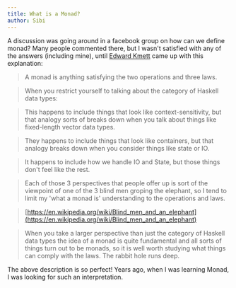 ```yaml
---
title: What is a Monad?
author: Sibi
---
```


A discussion was going around in a facebook group on how can we define
monad? Many people commented there, but I
wasn't satisfied with any of the answers (including mine), until
[Edward Kmett](https://twitter.com/kmett) came up with this explanation:

> A monad is anything satisfying the two operations and three laws.

> When you restrict yourself to talking about the category of Haskell
data types:

> This happens to include things that look like context-sensitivity, but
that analogy sorts of breaks down when you talk about things like
fixed-length vector data types.

> They happens to include things that look like containers, but that
analogy breaks down when you consider things like state or IO.

> It happens to include how we handle IO and State, but those things
don't feel like the rest.

> Each of those 3 perspectives that people offer up is sort of the
viewpoint of one of the 3 blind men groping the elephant, so I tend to
limit my 'what a monad is' understanding to the operations and laws.

> [https://en.wikipedia.org/wiki/Blind_men_and_an_elephant](https://en.wikipedia.org/wiki/Blind_men_and_an_elephant)

> When you take a larger perspective than just the category of Haskell
data types the idea of a monad is quite fundamental and all sorts of
things turn out to be monads, so it is well worth studying what things
can comply with the laws. The rabbit hole runs deep.

The above description is so perfect! Years ago, when I was learning
Monad, I was looking for such an interpretation.
